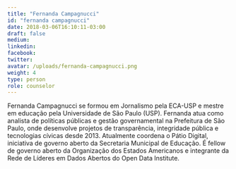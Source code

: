```yaml
---
title: "Fernanda Campagnucci"
id: "fernanda campagnucci"
date: 2018-03-06T16:10:11-03:00
draft: false
medium:
linkedin:
facebook:
twitter:
avatar: /uploads/fernanda-campagnucci.png
weight: 4
type: person
role: counselor
---
```


Fernanda Campagnucci se formou em Jornalismo pela ECA-USP e mestre em educação pela Universidade de São Paulo (USP). Fernanda atua como analista de políticas públicas e gestão governamental na Prefeitura de São Paulo, onde desenvolve projetos de transparência, integridade pública e tecnologias cívicas desde 2013. Atualmente coordena o Pátio Digital, iniciativa de governo aberto da Secretaria Municipal de Educação. É fellow de governo aberto da Organização dos Estados Americanos e integrante da Rede de Líderes em Dados Abertos do Open Data Institute.
